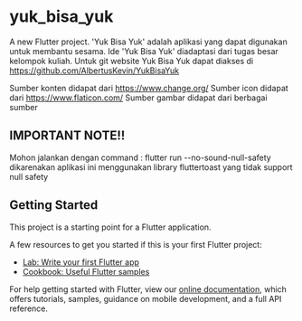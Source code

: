 # yuk_bisa_yuk

A new Flutter project.
'Yuk Bisa Yuk' adalah aplikasi yang dapat digunakan untuk membantu sesama. Ide 'Yuk Bisa Yuk' diadaptasi dari tugas besar kelompok kuliah. Untuk git website Yuk Bisa Yuk dapat diakses di https://github.com/AlbertusKevin/YukBisaYuk

Sumber konten didapat dari https://www.change.org/
Sumber icon didapat dari https://www.flaticon.com/
Sumber gambar didapat dari berbagai sumber


## IMPORTANT NOTE!!
Mohon jalankan dengan command :
    flutter run --no-sound-null-safety 
dikarenakan aplikasi ini menggunakan library fluttertoast yang tidak support null safety

## Getting Started

This project is a starting point for a Flutter application.

A few resources to get you started if this is your first Flutter project:

- [Lab: Write your first Flutter app](https://flutter.dev/docs/get-started/codelab)
- [Cookbook: Useful Flutter samples](https://flutter.dev/docs/cookbook)

For help getting started with Flutter, view our
[online documentation](https://flutter.dev/docs), which offers tutorials,
samples, guidance on mobile development, and a full API reference.
